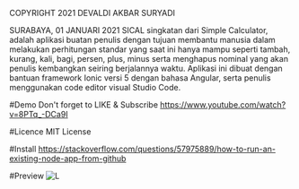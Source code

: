 COPYRIGHT 2021
DEVALDI AKBAR SURYADI

SURABAYA, 01 JANUARI 2021
SICAL singkatan dari Simple Calculator, adalah aplikasi buatan penulis dengan tujuan membantu manusia dalam melakukan perhitungan standar yang saat ini hanya mampu seperti tambah, kurang, kali, bagi, persen, plus, minus serta menghapus nominal yang akan penulis kembangkan seiring berjalannya waktu. Aplikasi ini dibuat dengan bantuan framework Ionic versi 5 dengan bahasa Angular, serta penulis menggunakan code editor visual Studio Code.

#Demo
Don't forget to LIKE & Subscribe
https://www.youtube.com/watch?v=8PTq_-DCa9I

#Licence
MIT License

#Install
https://stackoverflow.com/questions/57975889/how-to-run-an-existing-node-app-from-github

#Preview
![L](https://user-images.githubusercontent.com/19890311/110198121-c7ed5480-7e82-11eb-8589-ebe8a3419dd9.png)

